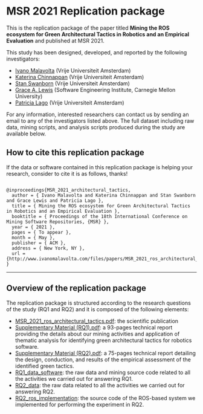 # MSR 2021 Replication package

This is the replication package of the paper titled **Mining the ROS ecosystem for Green Architectural Tactics in Robotics and an Empirical Evaluation** and published at MSR 2021.

This study has been designed, developed, and reported by the following investigators:

- [Ivano Malavolta](https://www.ivanomalavolta.com) (Vrije Universiteit Amsterdam)
- [Katerina Chinnappan](http://katerinachinnppan.com/) (Vrije Universiteit Amsterdam)
- [Stan Swanborn](https://www.linkedin.com/in/stan-swanborn-0470b4a9) (Vrije Universiteit Amsterdam)
- [Grace A. Lewis](https://resources.sei.cmu.edu/library/author.cfm?authorID=4347) (Software Engineering Institute, Carnegie Mellon University)
- [Patricia Lago](https://www.cs.vu.nl/~patricia/Patricia_Lago/Home.html) (Vrije Universiteit Amsterdam)

For any information, interested researchers can contact us by sending an email to any of the investigators listed above.
The full dataset including raw data, mining scripts, and analysis scripts produced during the study are available below.

## How to cite this replication package
If the data or software contained in this replication package is helping your research, consider to cite it is as follows, thanks!

```

@inproceedings{MSR_2021_architectural_tactics,
  author = { Ivano Malavolta and Katerina Chinnappan and Stan Swanborn and Grace Lewis and Patricia Lago },
  title = { Mining the ROS ecosystem for Green Architectural Tactics in Robotics and an Empirical Evaluation },
  booktitle = { Proceedings of the 18th International Conference on Mining Software Repositories, {MSR} },
  year = { 2021 },
  pages = { To appear },
  month = { May },
  publisher = { ACM },
  address = { New York, NY },
  url = {http://www.ivanomalavolta.com/files/papers/MSR_2021_ros_architectural_tactics.pdf}
}

```

---
## Overview of the replication package

The replication package is structured according to the research questions of the study (RQ1 and RQ2) and it is composed of the following elements:

- [MSR_2021_ros_architectural_tactics.pdf](MSR_2021_ros_architectural_tactics.pdf): the scientific publication
- [Supplementary Material (RQ1).pdf](supplementary_material_RQ1.pdf): a 93-pages technical report providing the details about our mining activities and application of thematic analysis for identifying green architectural tactics for robotics software.
- [Supplementary Material (RQ2).pdf](supplementary_material_RQ2.pdf): a 75-pages technical report detailing the design, conduction, and results of the empirical assessment of the identified green tactics.
- [RQ1_data_software](RQ1_data_software): the raw data and mining source code related to all the activities we carried out for answering RQ1.
- [RQ2_data](RQ2_data): the raw data related to all the activities we carried out for answering RQ2.
- [RQ2_ros_implementation](RQ2_ros_implementation): the source code of the ROS-based system we implemented for performing the experiment in RQ2.